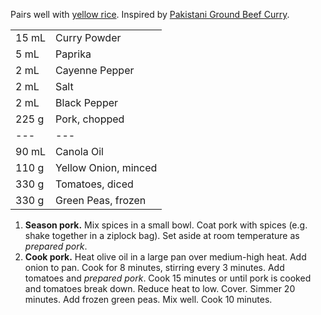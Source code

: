 Pairs well with [yellow rice](../sides/yellow-rice.md). Inspired by [Pakistani Ground Beef Curry](https://www.allrecipes.com/recipe/267015/pakistani-ground-beef-curry/).

|||
|:--|:--|
| 15 mL | Curry Powder
| 5 mL  | Paprika
| 2 mL  | Cayenne Pepper
| 2 mL  | Salt
| 2 mL  | Black Pepper
| 225 g | Pork, chopped
| ---   | ---
| 90 mL | Canola Oil
| 110 g | Yellow Onion, minced
| 330 g | Tomatoes, diced
| 330 g | Green Peas, frozen

1. **Season pork.** Mix spices in a small bowl. Coat pork with spices (e.g. shake together in a ziplock bag). Set aside at room temperature as *prepared pork*.
2. **Cook pork.** Heat olive oil in a large pan over medium-high heat. Add onion to pan. Cook for 8 minutes, stirring every 3 minutes. Add tomatoes and *prepared pork*. Cook 15 minutes or until pork is cooked and tomatoes break down. Reduce heat to low. Cover. Simmer 20 minutes. Add frozen green peas. Mix well. Cook 10 minutes.
